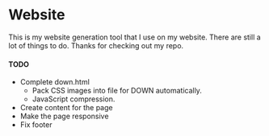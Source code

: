 # Website
This is my website generation tool that I use on my website. There are still a lot of things to do. Thanks for checking out my repo.

#### TODO
- Complete down.html
  - Pack CSS images into file for DOWN automatically.
  - JavaScript compression. 
- Create content for the page
- Make the page responsive
- Fix footer